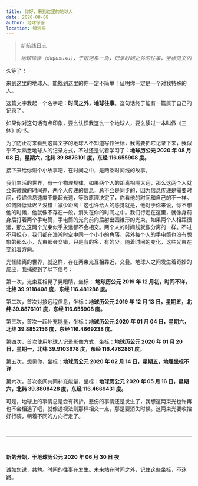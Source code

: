 ```yaml
---
title: 你好，来到这里的地球人
date: 2020-08-08
author: 地球徐徐
location: 银河系 
---
```


> 新航线日志
>  
> *地球徐徐（diqiuxuxu），于银河系一角，记录时间之外的往事，坐标见文内*

久等了！

来到这里的地球人。能找到这里的你一定不简单！证明你一定是一个对我特殊的人。

这篇文字我起一个名字吧：**时间之外，地球往事**。这句话终于能有一篇属于自己的记录了。

如果你对这句话有点印象，要么认识我这么一个地球人，要么读过一本叫做《三体》的书。

为了防止将来看到这篇文字的地球人不知道写作坐标，我需要把它记录下来，我似乎不太熟悉地球人的记录方式，不过还是试着学习了：**地球历公元 2020 年 08 月 08 日，星期六，北纬 39.8876101 度，东经 116.655908 度。**

接下来给你讲个小故事吧，在时间之中，是两条时间线的故事。

我们生活的世界，有一个物理规律，如果两个人的距离相隔太远，那么这两个人就会有微微的时间差，两个人传递的信息，总不会是同步的，因为信息传递是需要时间，传递信息速度不能超光速，等效原理决定了，你看他的时间和自己的不一样。如何降低延迟？没错！减少距离！这也许给人的感觉就是，他对于你来说，你不想他的时候，他就像不存在一般，消失在你的时间之中。我们行走在这里，就像身前身后打着两个手电筒，手电筒的光向前向后射出圆锥形的光束，如果两个人相距很远，那么这两个光束似乎永远都不会相交。两个人的时间线就像分离的一样。不过不用担心，我们都在浩瀚时空中同一个小小的角落，另外每个人的手电筒也没有想象的那么小，光束都会交错，只是有的多，有的少。随着时间的变化，这些光束在变幻着方向。

光怪陆离的世界，就这样，存在两束光互相靠近，交叠。地球人之间发生着奇妙的反应，我捕捉到了以下信号：

第一次，光束互相晃了晃眼睛，坐标： **地球历公元 2019 年 12 月初，时间不详，北纬 39.9118408 度，东经 116.481288 度。**

第二次，首次对接远程信息，坐标：**地球历公元 2019 年 12 月 13 日，星期五，北纬 39.8876101 度，东经 116.655908 度。**

第三次，首次一起补充能量，坐标：**地球历公元 2020 年 01 月 04 日，星期六，北纬 39.8852156 度，东经 116.4669238 度。**

第四次，首次使用地球人记录影像方式，坐标：**地球历公元 2020 年 01 月 20 日，星期一，北纬 39.9103678 度，东经 116.4782861 度。**

第五次，想见你，坐标：**地球历公元 2020 年 02 月 14 日，星期五，地理坐标不详**

第六次，首次夜间共同补充能量，坐标：**地球历公元 2020 年 05 月 16 日，星期六，北纬 39.8808428 度，东经 116.4669431 度。**

可是，地球上的事情总是会有转折，悲伤的事情还是发生了，我想这两束光也许再也不会相遇了吧，就像透视法则那样相交一点，那是要消失时候。这两束光要收拾好行装，朝着不同的方向行走了。

<br>
<hr>
<br>

**新的开始，于地球历公元 2020 年 06 月 30 日 夜**

诚如您说，共勉。时间的往事在发生。未来站在时间之外，记住这些坐标，不迷路。